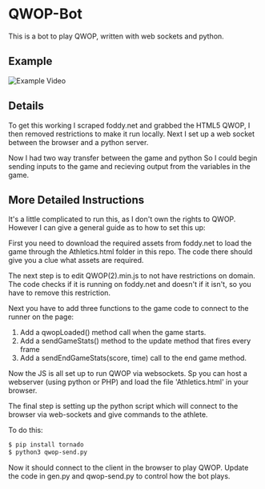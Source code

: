 # QWOP-Bot

This is a bot to play QWOP, written with web sockets and python.

## Example

![Example Video](qwop-example.gif)

## Details

To get this working I scraped foddy.net and grabbed the HTML5 QWOP, I then removed restrictions to make it run locally.
Next I set up a web socket between the browser and a python server.

Now I had two way transfer between the game and python So I could begin sending inputs to the game and recieving output from the variables in the game.

## More Detailed Instructions

It's a little complicated to run this, as I don't own the rights to QWOP. However I can give a general guide as to how to set this up:

First you need to download the required assets from foddy.net to load the game through the Athletics.html folder in this repo. The code there should give you a clue what assets are required.

The next step is to edit QWOP(2).min.js to not have restrictions on domain. The code checks if it is running on foddy.net and doesn't if it isn't, so you have to remove this restriction.

Next you have to add three functions to the game code to connect to the runner on the page:

1. Add a qwopLoaded() method call when the game starts.
2. Add a sendGameStats() method to the update method that fires every frame
3. Add a sendEndGameStats(score, time) call to the end game method.

Now the JS is all set up to run QWOP via websockets. Sp you can host a webserver (using python or PHP) and load the file 'Athletics.html' in your browser.

The final step is setting up the python script which will connect to the browser via web-sockets and give commands to the athlete.

To do this:

```bash
$ pip install tornado
$ python3 qwop-send.py
```

Now it should connect to the client in the browser to play QWOP. Update the code in gen.py and qwop-send.py to control how the bot plays.

